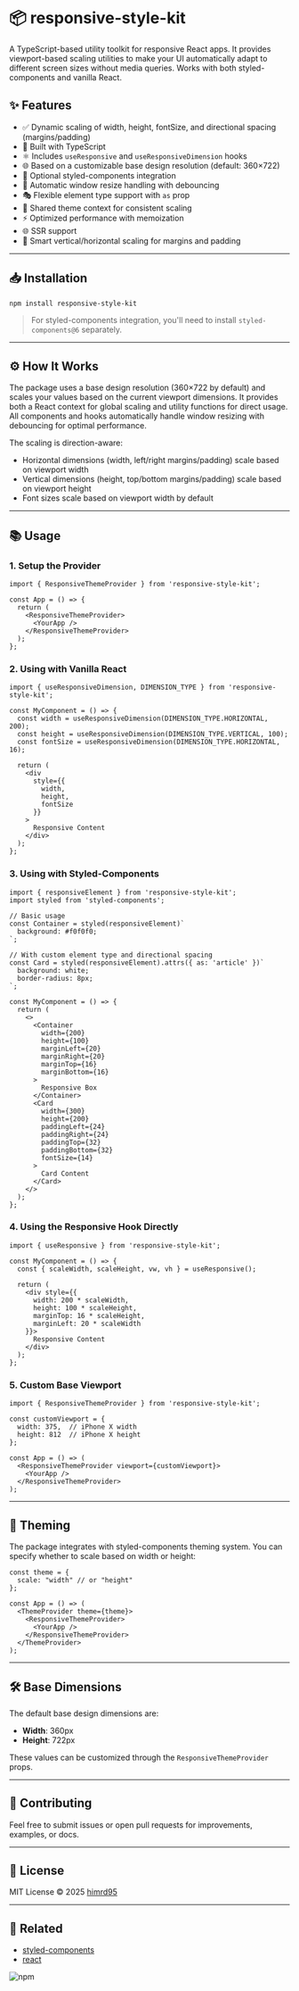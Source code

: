 # 📦 responsive-style-kit

A TypeScript-based utility toolkit for responsive React apps. It provides viewport-based scaling utilities to make your UI automatically adapt to different screen sizes without media queries. Works with both styled-components and vanilla React.

## ✨ Features

- ✅ Dynamic scaling of width, height, fontSize, and directional spacing (margins/padding)
- 🎯 Built with TypeScript
- ⚛️ Includes `useResponsive` and `useResponsiveDimension` hooks
- 🌐 Based on a customizable base design resolution (default: 360×722)
- 🎨 Optional styled-components integration
- 🔄 Automatic window resize handling with debouncing
- 🎭 Flexible element type support with `as` prop
- 🎨 Shared theme context for consistent scaling
- ⚡️ Optimized performance with memoization
- 🌐 SSR support
- 📏 Smart vertical/horizontal scaling for margins and padding

---

## 📥 Installation

```bash
npm install responsive-style-kit
```

> For styled-components integration, you'll need to install `styled-components@6` separately.

---

## ⚙️ How It Works

The package uses a base design resolution (360×722 by default) and scales your values based on the current viewport dimensions. It provides both a React context for global scaling and utility functions for direct usage. All components and hooks automatically handle window resizing with debouncing for optimal performance.

The scaling is direction-aware:
- Horizontal dimensions (width, left/right margins/padding) scale based on viewport width
- Vertical dimensions (height, top/bottom margins/padding) scale based on viewport height
- Font sizes scale based on viewport width by default

---

## 📚 Usage

### 1. Setup the Provider

```tsx
import { ResponsiveThemeProvider } from 'responsive-style-kit';

const App = () => {
  return (
    <ResponsiveThemeProvider>
      <YourApp />
    </ResponsiveThemeProvider>
  );
};
```

### 2. Using with Vanilla React

```tsx
import { useResponsiveDimension, DIMENSION_TYPE } from 'responsive-style-kit';

const MyComponent = () => {
  const width = useResponsiveDimension(DIMENSION_TYPE.HORIZONTAL, 200);
  const height = useResponsiveDimension(DIMENSION_TYPE.VERTICAL, 100);
  const fontSize = useResponsiveDimension(DIMENSION_TYPE.HORIZONTAL, 16);

  return (
    <div 
      style={{ 
        width,
        height,
        fontSize
      }}
    >
      Responsive Content
    </div>
  );
};
```

### 3. Using with Styled-Components

```tsx
import { responsiveElement } from 'responsive-style-kit';
import styled from 'styled-components';

// Basic usage
const Container = styled(responsiveElement)`
  background: #f0f0f0;
`;

// With custom element type and directional spacing
const Card = styled(responsiveElement).attrs({ as: 'article' })`
  background: white;
  border-radius: 8px;
`;

const MyComponent = () => {
  return (
    <>
      <Container 
        width={200} 
        height={100}
        marginLeft={20}
        marginRight={20}
        marginTop={16}
        marginBottom={16}
      >
        Responsive Box
      </Container>
      <Card 
        width={300}
        height={200}
        paddingLeft={24}
        paddingRight={24}
        paddingTop={32}
        paddingBottom={32}
        fontSize={14}
      >
        Card Content
      </Card>
    </>
  );
};
```

### 4. Using the Responsive Hook Directly

```tsx
import { useResponsive } from 'responsive-style-kit';

const MyComponent = () => {
  const { scaleWidth, scaleHeight, vw, vh } = useResponsive();
  
  return (
    <div style={{
      width: 200 * scaleWidth,
      height: 100 * scaleHeight,
      marginTop: 16 * scaleHeight,
      marginLeft: 20 * scaleWidth
    }}>
      Responsive Content
    </div>
  );
};
```

### 5. Custom Base Viewport

```tsx
import { ResponsiveThemeProvider } from 'responsive-style-kit';

const customViewport = {
  width: 375,  // iPhone X width
  height: 812  // iPhone X height
};

const App = () => (
  <ResponsiveThemeProvider viewport={customViewport}>
    <YourApp />
  </ResponsiveThemeProvider>
);
```

---

## 🎨 Theming

The package integrates with styled-components theming system. You can specify whether to scale based on width or height:

```tsx
const theme = {
  scale: "width" // or "height"
};

const App = () => (
  <ThemeProvider theme={theme}>
    <ResponsiveThemeProvider>
      <YourApp />
    </ResponsiveThemeProvider>
  </ThemeProvider>
);
```

---

## 🛠 Base Dimensions

The default base design dimensions are:

- **Width**: 360px
- **Height**: 722px

These values can be customized through the `ResponsiveThemeProvider` props.

---

## 🤝 Contributing

Feel free to submit issues or open pull requests for improvements, examples, or docs.

---

## 📝 License

MIT License © 2025 [himrd95](https://github.com/himrd95)

---

## 📎 Related

- [styled-components](https://styled-components.com)
- [react](https://reactjs.org)

<!-- START_NPM_STATS -->
<!-- This section is updated automatically every Monday -->
![npm](https://img.shields.io/npm/dw/responsive-style-kit?label=weekly%20downloads)
<!-- END_NPM_STATS -->